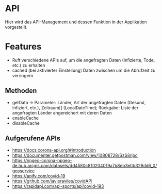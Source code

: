 # API

Hier wird  das API-Management und dessen Funktion in der Applikation vorgestellt.

# Features

  - Ruft verschiedene APIs auf, um die angefragten Daten (Infizierte, Tode, etc.) zu erhalten
  - cached (bei aktivierter Einstellung) Daten zwischen um die Abrufzeit zu verringern

## Methoden

  - getData -> Parameter: Länder, Art der angefragten Daten (Gesund, Infiziert, etc.), Zeitraum[] (LocalDateTime); Rückgabe: Liste der angefragten Länder angereichert mit deren Daten
  - enableCache
  - disableCache
  
## Aufgerufene APIs

  - https://docs.corona-api.org/#introduction
  - https://documenter.getpostman.com/view/10808728/SzS8rjbc
  - https://npgeo-corona-npgeo-de.hub.arcgis.com/datasets/dd4580c810204019a7b8eb3e0b329dd6_0/geoservice
  - https://apify.com/covid-19
  - https://github.com/javieraviles/covidAPI
  - https://rapidapi.com/api-sports/api/covid-193
